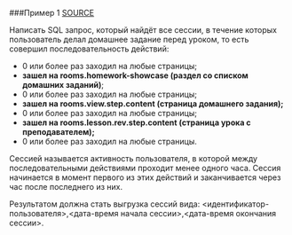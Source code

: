 ###Пример 1
[SOURCE](https://bitbucket.org/zosimovaa/skyeng-sql/src/master/skyeng.sql)

Написать SQL запрос, который найдёт все сессии, в течение которых пользователь делал домашнее задание перед уроком, то есть совершил последовательность действий:

  * 0 или более раз заходил на любые страницы;
  * **зашел на rooms.homework-showcase (раздел со списком домашних заданий)**;
  * 0 или более раз заходил на любые страницы;
  * **зашел на rooms.view.step.content (страница домашнего задания);**
  * 0 или более раз заходил на любые страницы;
  * **зашел на rooms.lesson.rev.step.content (страница урока с преподавателем);**
  * 0 или более раз заходил на любые страницы.

Сессией называется активность пользователя, в которой между последовательными действиями проходит менее одного часа. Сессия начинается в момент первого из этих действий и заканчивается через час после последнего из них.

Результатом должна стать выгрузка сессий вида: <идентификатор-пользователя>,<дата-время начала сессии>,<дата-время окончания сессии>.
